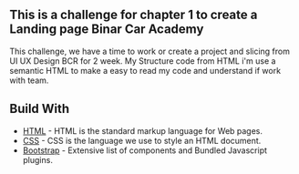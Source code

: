 ## This is a challenge for chapter 1 to create a Landing page Binar Car Academy 
This challenge, we have a time to work or create a project and slicing from UI UX Design BCR for 2 week.
My Structure code from HTML i'm use a semantic HTML to make a easy to read my code and understand if work with team.

## Build With
- [HTML](https://www.w3schools.com/html/default.asp) - HTML is the standard markup language for Web pages.
- [CSS](https://www.w3schools.com/css/default.asp) - CSS is the language we use to style an HTML document.
- [Bootstrap](http://getbootstrap.com/) - Extensive list of components and Bundled Javascript plugins.


